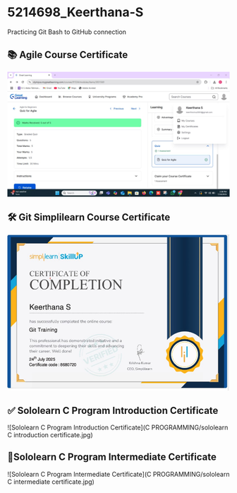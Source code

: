 # 5214698_Keerthana-S

Practicing Git Bash to GitHub connection


## 📚 Agile Course Certificate

![Agile Course Certificate](SDLC/agile_certificate.jpg)

## 🛠 Git Simplilearn Course Certificate

![Simplilearn Certificate](GIT/simplilearn_certificate.jpg)

## ✅ Sololearn C Program Introduction Certificate

![Sololearn C Program Introduction Certificate](C PROGRAMMING/sololearn C introduction certificate.jpg)

## 🔰Sololearn C Program Intermediate Certificate

![Sololearn C Program Intermediate Certificate](C PROGRAMMING/sololearn C intermediate certificate.jpg)
 


